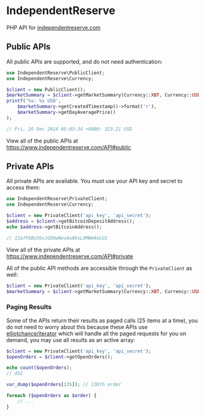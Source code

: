 IndependentReserve
==================

PHP API for [independentreserve.com](https://www.independentreserve.com)

Public APIs
-----------

All public APIs are supported, and do not need authentication:

```php
use IndependentReserve\PublicClient;
use IndependentReserve\Currency;

$client = new PublicClient();
$marketSummary = $client->getMarketSummary(Currency::XBT, Currency::USD);
printf('%s: %s USD',
    $marketSummary->getCreatedTimestamp()->format('r'),
    $marketSummary->getDayAveragePrice()
);

// Fri, 26 Dec 2014 05:03:34 +0000: 323.21 USD
```

View all of the public APIs at https://www.independentreserve.com/API#public

Private APIs
------------

All private APIs are available. You must use your API key and secret to access them:

```php
use IndependentReserve\PrivateClient;
use IndependentReserve\Currency;

$client = new PrivateClient('api_key', 'api_secret');
$address = $client->getBitcoinDepositAddress();
echo $address->getBitcoinAddress();

// 12a7FbBzSGvJd36wNesAxAksLXMWm4oLUJ
```

View all of the private APIs at https://www.independentreserve.com/API#private

All of the public API methods are accessible through the `PrivateClient` as well:

```php
$client = new PrivateClient('api_key', 'api_secret');
$marketSummary = $client->getMarketSummary(Currency::XBT, Currency::USD);
```

### Paging Results

Some of the APIs return their results as paged calls (25 items at a time), you do not need to
worry about this because these APIs use
[elliotchance/iterator](https://github.com/elliotchance/iterator) which will handle all the paged
requests for you on demand, you may use all results as an active array:

```php
$client = new PrivateClient('api_key', 'api_secret');
$openOrders = $client->getOpenOrders();

echo count($openOrders);
// 452

var_dump($openOrders[135]); // 136th order

foreach ($openOrders as $order) {
    // ...
}
```
